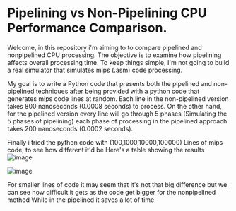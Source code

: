 # Pipelining vs Non-Pipelining CPU Performance Comparison.

Welcome, in this repository i'm aiming to to compare pipelined and nonpipelined CPU processing.
The objective is to examine how pipelining affects overall processing time.
To keep things simple, I'm not going to build a real simulator that simulates mips (.asm) code processing.


My goal is to write a Python code that presents both the pipelined and non-pipelined techniques after being provided with a python code that generates mips code lines at random. 
Each line in the non-pipelined version takes 800 nanoseconds (0.0008 seconds) to process. 
On the other hand, for the pipelined version every line will go through 5 phases (Simulating the 5 phases of pipelining) 
each phase of processing in the pipelined approach takes 200 nanoseconds (0.0002 seconds).


Finally i tried the python code with (100,1000,10000,100000) Lines of mips code, to see how different it'd be
Here's a table showing the results
![image](https://github.com/oAmadu/Pipelining-Comparison/assets/90242708/e7bbe89e-9f1b-49ca-a908-11451c44c323)

![image](https://github.com/oAmadu/Pipelining-Comparison/assets/90242708/db522169-3c0a-4710-b622-8fe3ae25928f)

For smaller lines of code it may seem that it's not that big difference
but we can see how difficult it gets as the code get bigger for the nonpipelined method
While in the pipelined it saves a lot of time
